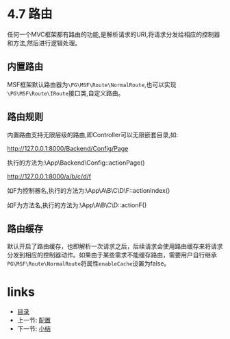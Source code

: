 # 4.7 路由

任何一个MVC框架都有路由的功能,是解析请求的URI,将请求分发给相应的控制器和方法,然后进行逻辑处理。

## 内置路由

MSF框架默认路由器为`\PG\MSF\Route\NormalRoute`,也可以实现`\PG\MSF\Route\IRoute`接口类,自定义路由。

## 路由规则

内置路由支持无限层级的路由,即Controller可以无限嵌套目录,如:

http://127.0.0.1:8000/Backend/Config/Page

执行的方法为:\App\Backend\Config::actionPage()

http://127.0.0.1:8000/a/b/c/d/f

如F为控制器名,执行的方法为:\App\A\B\C\D\F::actionIndex()

如F为方法名,执行的方法为:\App\A\B\C\D::actionF()

## 路由缓存

默认开启了路由缓存，也即解析一次请求之后，后续请求会使用路由缓存来将请求分发到相应的控制器动作。如果由于某些需求不能缓存路由，需要用户自行继承`PG\MSF\Route\NormalRoute`将属性`enableCache`设置为false。

# links
  * [目录](<preface-目录.md>)
  * 上一节: [配置](<04.6-配置.md>)
  * 下一节: [小结](<04.8-小结.md>)